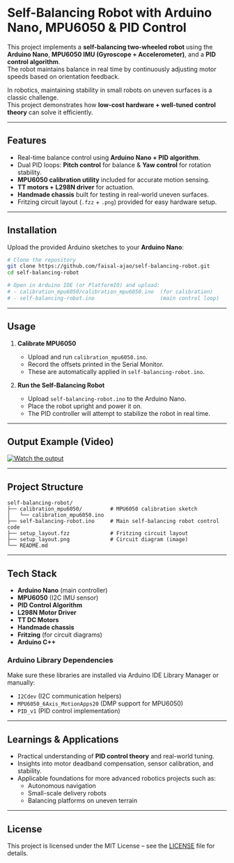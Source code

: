 # Self-Balancing Robot with Arduino Nano, MPU6050 & PID Control

This project implements a **self-balancing two-wheeled robot** using the **Arduino Nano**, **MPU6050 IMU (Gyroscope + Accelerometer)**, and a **PID control algorithm**.  
The robot maintains balance in real time by continuously adjusting motor speeds based on orientation feedback.  

In robotics, maintaining stability in small robots on uneven surfaces is a classic challenge.  
This project demonstrates how **low-cost hardware + well-tuned control theory** can solve it efficiently.

---

## Features
- Real-time balance control using **Arduino Nano + PID algorithm**.
- Dual PID loops: **Pitch control** for balance & **Yaw control** for rotation stability.
- **MPU6050 calibration utility** included for accurate motion sensing.
- **TT motors + L298N driver** for actuation.
- **Handmade chassis** built for testing in real-world uneven surfaces.
- Fritzing circuit layout (`.fzz` + `.png`) provided for easy hardware setup.

---

## Installation

Upload the provided Arduino sketches to your **Arduino Nano**:

```bash
# Clone the repository
git clone https://github.com/faisal-ajao/self-balancing-robot.git
cd self-balancing-robot

# Open in Arduino IDE (or PlatformIO) and upload:
# - calibration_mpu6050/calibration_mpu6050.ino  (for calibration)
# - self-balancing-robot.ino                     (main control loop)
```

---

## Usage

1. **Calibrate MPU6050**  
   - Upload and run `calibration_mpu6050.ino`.  
   - Record the offsets printed in the Serial Monitor.  
   - These are automatically applied in `self-balancing-robot.ino`.  

2. **Run the Self-Balancing Robot**  
   - Upload `self-balancing-robot.ino` to the Arduino Nano.  
   - Place the robot upright and power it on.  
   - The PID controller will attempt to stabilize the robot in real time.  

---

## Output Example (Video)  
[![Watch the output](https://img.youtube.com/vi/FJ3LSyXKzSI/hqdefault.jpg)](https://youtu.be/FJ3LSyXKzSI?feature=shared)

---

## Project Structure
```
self-balancing-robot/
├── calibration_mpu6050/         # MPU6050 calibration sketch
│   └── calibration_mpu6050.ino
├── self-balancing-robot.ino     # Main self-balancing robot control code
├── setup_layout.fzz             # Fritzing circuit layout
├── setup_layout.png             # Circuit diagram (image)
└── README.md
```

---

## Tech Stack
- **Arduino Nano** (main controller)
- **MPU6050** (I2C IMU sensor)
- **PID Control Algorithm**
- **L298N Motor Driver**
- **TT DC Motors**
- **Handmade chassis**
- **Fritzing** (for circuit diagrams)
- **Arduino C++**

### Arduino Library Dependencies
Make sure these libraries are installed via Arduino IDE Library Manager or manually:

- `I2Cdev` (I2C communication helpers)  
- `MPU6050_6Axis_MotionApps20` (DMP support for MPU6050)  
- `PID_v1` (PID control implementation)  

---

## Learnings & Applications
- Practical understanding of **PID control theory** and real-world tuning.  
- Insights into motor deadband compensation, sensor calibration, and stability.  
- Applicable foundations for more advanced robotics projects such as:
  - Autonomous navigation
  - Small-scale delivery robots
  - Balancing platforms on uneven terrain  

---

## License
This project is licensed under the MIT License – see the [LICENSE](LICENSE) file for details.
